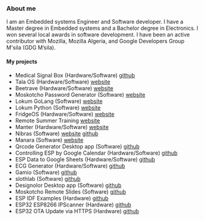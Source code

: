 ### About me
I am an Embedded systems Engineer and Software developer. I have a Master degree in Embedded systems and a Bachelor degree in Electronics. I won several local awards in software development. I have been an active contributor with Mozilla, Mozilla Algeria, and Google Developers Group M'sila (GDG M’sila).
#### My projects
- Medical Signal Box (Hardware/Software) [github](https://github.com/walidamriou/MedicalSignalsBox "github")  
- Tala OS (Hardware/Software)   [website](https://talaos.walidamriou.com/ "website") 
- Beetrave (Hardware/Software)   [website](https://beetrave.walidamriou.com "website") 
- Moskotcho Password Generator (Software) [website](https://moskotchopg.walidamriou.com "website")  
- Lokum GoLang  (Software) [website](https://lokumgolang.walidamriou.com "website")   
- Lokum Python (Software) [website](https://lokumpython.walidamriou.com "website")   
- FridgeOS (Hardware/Software) [website](https://fridgeos.walidamriou.com "website")   
- Remote Summer Training [website](https://summertraining.walidamriou.com "website") 
- Manter  (Hardware/Software) [website](https://manter.walidamriou.com "website")   
- Nibras  (Software) [website](https://nibras.walidamriou.com "website") [github](https://github.com/walidamriou/Nibras "github repository of website")    
- Manara (Software) [website](https://manara.walidamriou.com "website")   
- Qrcode Generator Desktop app   (Software) [github](https://github.com/walidamriou/Qrcode-Generator-Desktop-Java "github")   
- Controlling ESP by Google Calendar (Hardware/Software) [github](https://github.com/walidamriou/Controlling_ESP_by_Google_Calendar "github")   
- ESP Data to Google Sheets (Hardware/Software) [github](hhttps://github.com/walidamriou/ESP_Data_to_Google_Sheets "github")   
- ECG Generator (Hardware/Software) [github](https://github.com/walidamriou/ECGGenerator "github")   
- Gamio  (Software) [github](https://github.com/walidamriou/Gamio "github")   
- slothlab  (Software) [github]( https://github.com/walidamriou/slothlab "github")   
- Designolor Desktop app  (Software) [github](https://github.com/walidamriou/Designolor_Desktop "github")   
- Moskotcho Remote Slides (Software) [github](https://github.com/walidamriou/Moskotcho_Remote_Slides "github")   
- ESP IDF Examples (Hardware) [github](https://github.com/walidamriou/ESP_IDF_Examples "github")   
- ESP32 ESP8266 IPScanner (Hardware) [github](https://github.com/walidamriou/ESP32_ESP8266_IPScanner "github")   
- ESP32 OTA Update via HTTPS (Hardware) [github](https://github.com/walidamriou/ESP32_OTA_Update_via_HTTPS "github")  
